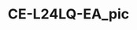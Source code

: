 ---
id: '1'
price: '49.40'
title: CE-L24LQ-EA_pic
description: >-
  
default_thumbnail_image: images/huawei/data-center/CE-L24LQ-EA_pic/01.png
default_original_image: images/huawei/data-center/CE-L24LQ-EA_pic/01.png
featured: true
order: 2
category: src/pages/category/data-center-switches.md
seo:
  title: Nulla suscipit
  description: 'Lorem ipsum dolor sit amet, consectetur adipiscing elit'
  extra:
    - name: 'og:type'
      value: website
      keyName: property
    - name: 'og:title'
      value: Nulla suscipit
      keyName: property
    - name: 'og:description'
      value: 'Lorem ipsum dolor sit amet, consectetur adipiscing elit'
      keyName: property
    - name: 'og:image'
      value: images/huawei/data-center/CE-L24LQ-EA_pic/01.png
      keyName: property
      relativeUrl: true
    - name: 'twitter:card'
      value: summary_large_image
    - name: 'twitter:title'
      value: Nulla suscipit
    - name: 'twitter:description'
      value: 'Lorem ipsum dolor sit amet, consectetur adipiscing elit'
    - name: 'twitter:image'
      value: images/huawei/huaweiAP/CE-L24LQ-EA_pic/01.png
      relativeUrl: true
template: product
---